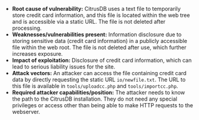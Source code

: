 - **Root cause of vulnerability:** CitrusDB uses a text file to temporarily store credit card information, and this file is located within the web tree and is accessible via a static URL. The file is not deleted after processing.
- **Weaknesses/vulnerabilities present:** Information disclosure due to storing sensitive data (credit card information) in a publicly accessible file within the web root. The file is not deleted after use, which further increases exposure.
- **Impact of exploitation:** Disclosure of credit card information, which can lead to serious liability issues for the site.
- **Attack vectors:**  An attacker can access the file containing credit card data by directly requesting the static URL `io/newfile.txt`. The URL to this file is available in `tools/uploadcc.php` and `tools/importcc.php`.
- **Required attacker capabilities/position:** The attacker needs to know the path to the CitrusDB installation. They do not need any special privileges or access other than being able to make HTTP requests to the webserver.